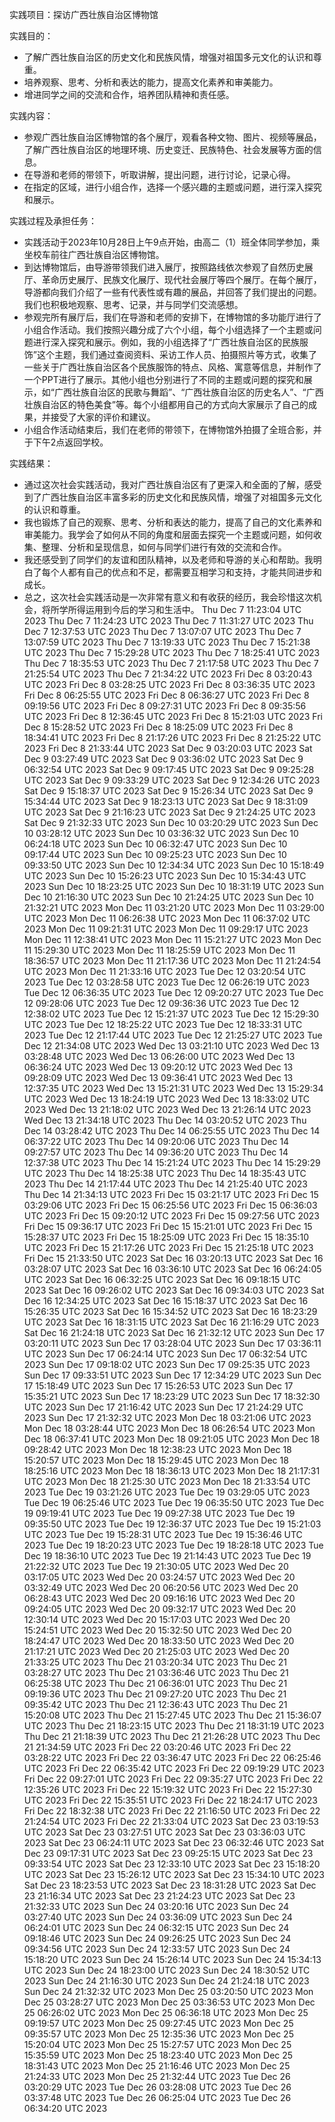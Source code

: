 实践项目：探访广西壮族自治区博物馆

实践目的：
- 了解广西壮族自治区的历史文化和民族风情，增强对祖国多元文化的认识和尊重。
- 培养观察、思考、分析和表达的能力，提高文化素养和审美能力。
- 增进同学之间的交流和合作，培养团队精神和责任感。

实践内容：
- 参观广西壮族自治区博物馆的各个展厅，观看各种文物、图片、视频等展品，了解广西壮族自治区的地理环境、历史变迁、民族特色、社会发展等方面的信息。
- 在导游和老师的带领下，听取讲解，提出问题，进行讨论，记录心得。
- 在指定的区域，进行小组合作，选择一个感兴趣的主题或问题，进行深入探究和展示。

实践过程及承担任务：
- 实践活动于2023年10月28日上午9点开始，由高二（1）班全体同学参加，乘坐校车前往广西壮族自治区博物馆。
- 到达博物馆后，由导游带领我们进入展厅，按照路线依次参观了自然历史展厅、革命历史展厅、民族文化展厅、现代社会展厅等四个展厅。在每个展厅，导游都向我们介绍了一些有代表性或有趣的展品，并回答了我们提出的问题。我们也积极地观察、思考、记录，并与同学们交流感想。
- 参观完所有展厅后，我们在导游和老师的安排下，在博物馆的多功能厅进行了小组合作活动。我们按照兴趣分成了六个小组，每个小组选择了一个主题或问题进行深入探究和展示。例如，我的小组选择了“广西壮族自治区的民族服饰”这个主题，我们通过查阅资料、采访工作人员、拍摄照片等方式，收集了一些关于广西壮族自治区各个民族服饰的特点、风格、寓意等信息，并制作了一个PPT进行了展示。其他小组也分别进行了不同的主题或问题的探究和展示，如“广西壮族自治区的民歌与舞蹈”、“广西壮族自治区的历史名人”、“广西壮族自治区的特色美食”等。每个小组都用自己的方式向大家展示了自己的成果，并接受了大家的评价和建议。
- 小组合作活动结束后，我们在老师的带领下，在博物馆外拍摄了全班合影，并于下午2点返回学校。

实践结果：
- 通过这次社会实践活动，我对广西壮族自治区有了更深入和全面的了解，感受到了广西壮族自治区丰富多彩的历史文化和民族风情，增强了对祖国多元文化的认识和尊重。
- 我也锻炼了自己的观察、思考、分析和表达的能力，提高了自己的文化素养和审美能力。我学会了如何从不同的角度和层面去探究一个主题或问题，如何收集、整理、分析和呈现信息，如何与同学们进行有效的交流和合作。
- 我还感受到了同学们的友谊和团队精神，以及老师和导游的关心和帮助。我明白了每个人都有自己的优点和不足，都需要互相学习和支持，才能共同进步和成长。
- 总之，这次社会实践活动是一次非常有意义和有收获的经历，我会珍惜这次机会，将所学所得运用到今后的学习和生活中。
Thu Dec  7 11:23:04 UTC 2023
Thu Dec  7 11:24:23 UTC 2023
Thu Dec  7 11:31:27 UTC 2023
Thu Dec  7 12:37:53 UTC 2023
Thu Dec  7 13:07:07 UTC 2023
Thu Dec  7 13:07:59 UTC 2023
Thu Dec  7 13:19:33 UTC 2023
Thu Dec  7 15:21:38 UTC 2023
Thu Dec  7 15:29:28 UTC 2023
Thu Dec  7 18:25:41 UTC 2023
Thu Dec  7 18:35:53 UTC 2023
Thu Dec  7 21:17:58 UTC 2023
Thu Dec  7 21:25:54 UTC 2023
Thu Dec  7 21:34:22 UTC 2023
Fri Dec  8 03:20:43 UTC 2023
Fri Dec  8 03:28:25 UTC 2023
Fri Dec  8 03:36:35 UTC 2023
Fri Dec  8 06:25:55 UTC 2023
Fri Dec  8 06:36:27 UTC 2023
Fri Dec  8 09:19:56 UTC 2023
Fri Dec  8 09:27:31 UTC 2023
Fri Dec  8 09:35:56 UTC 2023
Fri Dec  8 12:36:45 UTC 2023
Fri Dec  8 15:21:03 UTC 2023
Fri Dec  8 15:28:52 UTC 2023
Fri Dec  8 18:25:09 UTC 2023
Fri Dec  8 18:34:41 UTC 2023
Fri Dec  8 21:17:26 UTC 2023
Fri Dec  8 21:25:22 UTC 2023
Fri Dec  8 21:33:44 UTC 2023
Sat Dec  9 03:20:03 UTC 2023
Sat Dec  9 03:27:49 UTC 2023
Sat Dec  9 03:36:02 UTC 2023
Sat Dec  9 06:32:54 UTC 2023
Sat Dec  9 09:17:45 UTC 2023
Sat Dec  9 09:25:28 UTC 2023
Sat Dec  9 09:33:29 UTC 2023
Sat Dec  9 12:34:26 UTC 2023
Sat Dec  9 15:18:37 UTC 2023
Sat Dec  9 15:26:34 UTC 2023
Sat Dec  9 15:34:44 UTC 2023
Sat Dec  9 18:23:13 UTC 2023
Sat Dec  9 18:31:09 UTC 2023
Sat Dec  9 21:16:23 UTC 2023
Sat Dec  9 21:24:25 UTC 2023
Sat Dec  9 21:32:33 UTC 2023
Sun Dec 10 03:20:29 UTC 2023
Sun Dec 10 03:28:12 UTC 2023
Sun Dec 10 03:36:32 UTC 2023
Sun Dec 10 06:24:18 UTC 2023
Sun Dec 10 06:32:47 UTC 2023
Sun Dec 10 09:17:44 UTC 2023
Sun Dec 10 09:25:23 UTC 2023
Sun Dec 10 09:33:50 UTC 2023
Sun Dec 10 12:34:34 UTC 2023
Sun Dec 10 15:18:49 UTC 2023
Sun Dec 10 15:26:23 UTC 2023
Sun Dec 10 15:34:43 UTC 2023
Sun Dec 10 18:23:25 UTC 2023
Sun Dec 10 18:31:19 UTC 2023
Sun Dec 10 21:16:30 UTC 2023
Sun Dec 10 21:24:25 UTC 2023
Sun Dec 10 21:32:21 UTC 2023
Mon Dec 11 03:21:20 UTC 2023
Mon Dec 11 03:29:00 UTC 2023
Mon Dec 11 06:26:38 UTC 2023
Mon Dec 11 06:37:02 UTC 2023
Mon Dec 11 09:21:31 UTC 2023
Mon Dec 11 09:29:17 UTC 2023
Mon Dec 11 12:38:41 UTC 2023
Mon Dec 11 15:21:27 UTC 2023
Mon Dec 11 15:29:30 UTC 2023
Mon Dec 11 18:25:59 UTC 2023
Mon Dec 11 18:36:57 UTC 2023
Mon Dec 11 21:17:36 UTC 2023
Mon Dec 11 21:24:54 UTC 2023
Mon Dec 11 21:33:16 UTC 2023
Tue Dec 12 03:20:54 UTC 2023
Tue Dec 12 03:28:58 UTC 2023
Tue Dec 12 06:26:19 UTC 2023
Tue Dec 12 06:36:35 UTC 2023
Tue Dec 12 09:20:27 UTC 2023
Tue Dec 12 09:28:06 UTC 2023
Tue Dec 12 09:36:36 UTC 2023
Tue Dec 12 12:38:02 UTC 2023
Tue Dec 12 15:21:37 UTC 2023
Tue Dec 12 15:29:30 UTC 2023
Tue Dec 12 18:25:22 UTC 2023
Tue Dec 12 18:33:31 UTC 2023
Tue Dec 12 21:17:44 UTC 2023
Tue Dec 12 21:25:27 UTC 2023
Tue Dec 12 21:34:08 UTC 2023
Wed Dec 13 03:21:10 UTC 2023
Wed Dec 13 03:28:48 UTC 2023
Wed Dec 13 06:26:00 UTC 2023
Wed Dec 13 06:36:24 UTC 2023
Wed Dec 13 09:20:12 UTC 2023
Wed Dec 13 09:28:09 UTC 2023
Wed Dec 13 09:36:41 UTC 2023
Wed Dec 13 12:37:35 UTC 2023
Wed Dec 13 15:21:31 UTC 2023
Wed Dec 13 15:29:34 UTC 2023
Wed Dec 13 18:24:19 UTC 2023
Wed Dec 13 18:33:02 UTC 2023
Wed Dec 13 21:18:02 UTC 2023
Wed Dec 13 21:26:14 UTC 2023
Wed Dec 13 21:34:18 UTC 2023
Thu Dec 14 03:20:52 UTC 2023
Thu Dec 14 03:28:42 UTC 2023
Thu Dec 14 06:25:55 UTC 2023
Thu Dec 14 06:37:22 UTC 2023
Thu Dec 14 09:20:06 UTC 2023
Thu Dec 14 09:27:57 UTC 2023
Thu Dec 14 09:36:20 UTC 2023
Thu Dec 14 12:37:38 UTC 2023
Thu Dec 14 15:21:24 UTC 2023
Thu Dec 14 15:29:29 UTC 2023
Thu Dec 14 18:25:38 UTC 2023
Thu Dec 14 18:35:43 UTC 2023
Thu Dec 14 21:17:44 UTC 2023
Thu Dec 14 21:25:40 UTC 2023
Thu Dec 14 21:34:13 UTC 2023
Fri Dec 15 03:21:17 UTC 2023
Fri Dec 15 03:29:06 UTC 2023
Fri Dec 15 06:25:56 UTC 2023
Fri Dec 15 06:36:03 UTC 2023
Fri Dec 15 09:20:12 UTC 2023
Fri Dec 15 09:27:56 UTC 2023
Fri Dec 15 09:36:17 UTC 2023
Fri Dec 15 15:21:01 UTC 2023
Fri Dec 15 15:28:37 UTC 2023
Fri Dec 15 18:25:09 UTC 2023
Fri Dec 15 18:35:10 UTC 2023
Fri Dec 15 21:17:26 UTC 2023
Fri Dec 15 21:25:18 UTC 2023
Fri Dec 15 21:33:50 UTC 2023
Sat Dec 16 03:20:13 UTC 2023
Sat Dec 16 03:28:07 UTC 2023
Sat Dec 16 03:36:10 UTC 2023
Sat Dec 16 06:24:05 UTC 2023
Sat Dec 16 06:32:25 UTC 2023
Sat Dec 16 09:18:15 UTC 2023
Sat Dec 16 09:26:02 UTC 2023
Sat Dec 16 09:34:03 UTC 2023
Sat Dec 16 12:34:25 UTC 2023
Sat Dec 16 15:18:37 UTC 2023
Sat Dec 16 15:26:35 UTC 2023
Sat Dec 16 15:34:52 UTC 2023
Sat Dec 16 18:23:29 UTC 2023
Sat Dec 16 18:31:15 UTC 2023
Sat Dec 16 21:16:29 UTC 2023
Sat Dec 16 21:24:18 UTC 2023
Sat Dec 16 21:32:12 UTC 2023
Sun Dec 17 03:20:11 UTC 2023
Sun Dec 17 03:28:04 UTC 2023
Sun Dec 17 03:36:11 UTC 2023
Sun Dec 17 06:24:14 UTC 2023
Sun Dec 17 06:32:54 UTC 2023
Sun Dec 17 09:18:02 UTC 2023
Sun Dec 17 09:25:35 UTC 2023
Sun Dec 17 09:33:51 UTC 2023
Sun Dec 17 12:34:29 UTC 2023
Sun Dec 17 15:18:49 UTC 2023
Sun Dec 17 15:26:53 UTC 2023
Sun Dec 17 15:35:21 UTC 2023
Sun Dec 17 18:23:29 UTC 2023
Sun Dec 17 18:32:30 UTC 2023
Sun Dec 17 21:16:42 UTC 2023
Sun Dec 17 21:24:29 UTC 2023
Sun Dec 17 21:32:32 UTC 2023
Mon Dec 18 03:21:06 UTC 2023
Mon Dec 18 03:28:44 UTC 2023
Mon Dec 18 06:26:54 UTC 2023
Mon Dec 18 06:37:41 UTC 2023
Mon Dec 18 09:21:05 UTC 2023
Mon Dec 18 09:28:42 UTC 2023
Mon Dec 18 12:38:23 UTC 2023
Mon Dec 18 15:20:57 UTC 2023
Mon Dec 18 15:29:45 UTC 2023
Mon Dec 18 18:25:16 UTC 2023
Mon Dec 18 18:36:13 UTC 2023
Mon Dec 18 21:17:31 UTC 2023
Mon Dec 18 21:25:30 UTC 2023
Mon Dec 18 21:33:54 UTC 2023
Tue Dec 19 03:21:26 UTC 2023
Tue Dec 19 03:29:05 UTC 2023
Tue Dec 19 06:25:46 UTC 2023
Tue Dec 19 06:35:50 UTC 2023
Tue Dec 19 09:19:41 UTC 2023
Tue Dec 19 09:27:38 UTC 2023
Tue Dec 19 09:35:50 UTC 2023
Tue Dec 19 12:36:37 UTC 2023
Tue Dec 19 15:21:03 UTC 2023
Tue Dec 19 15:28:31 UTC 2023
Tue Dec 19 15:36:46 UTC 2023
Tue Dec 19 18:20:23 UTC 2023
Tue Dec 19 18:28:18 UTC 2023
Tue Dec 19 18:36:10 UTC 2023
Tue Dec 19 21:14:43 UTC 2023
Tue Dec 19 21:22:32 UTC 2023
Tue Dec 19 21:30:05 UTC 2023
Wed Dec 20 03:17:05 UTC 2023
Wed Dec 20 03:24:57 UTC 2023
Wed Dec 20 03:32:49 UTC 2023
Wed Dec 20 06:20:56 UTC 2023
Wed Dec 20 06:28:43 UTC 2023
Wed Dec 20 09:16:16 UTC 2023
Wed Dec 20 09:24:05 UTC 2023
Wed Dec 20 09:32:17 UTC 2023
Wed Dec 20 12:30:14 UTC 2023
Wed Dec 20 15:17:03 UTC 2023
Wed Dec 20 15:24:51 UTC 2023
Wed Dec 20 15:32:50 UTC 2023
Wed Dec 20 18:24:47 UTC 2023
Wed Dec 20 18:33:50 UTC 2023
Wed Dec 20 21:17:21 UTC 2023
Wed Dec 20 21:25:03 UTC 2023
Wed Dec 20 21:33:25 UTC 2023
Thu Dec 21 03:20:34 UTC 2023
Thu Dec 21 03:28:27 UTC 2023
Thu Dec 21 03:36:46 UTC 2023
Thu Dec 21 06:25:38 UTC 2023
Thu Dec 21 06:36:01 UTC 2023
Thu Dec 21 09:19:36 UTC 2023
Thu Dec 21 09:27:20 UTC 2023
Thu Dec 21 09:35:42 UTC 2023
Thu Dec 21 12:36:43 UTC 2023
Thu Dec 21 15:20:08 UTC 2023
Thu Dec 21 15:27:45 UTC 2023
Thu Dec 21 15:36:07 UTC 2023
Thu Dec 21 18:23:15 UTC 2023
Thu Dec 21 18:31:19 UTC 2023
Thu Dec 21 21:18:39 UTC 2023
Thu Dec 21 21:26:28 UTC 2023
Thu Dec 21 21:34:59 UTC 2023
Fri Dec 22 03:20:46 UTC 2023
Fri Dec 22 03:28:22 UTC 2023
Fri Dec 22 03:36:47 UTC 2023
Fri Dec 22 06:25:46 UTC 2023
Fri Dec 22 06:35:42 UTC 2023
Fri Dec 22 09:19:29 UTC 2023
Fri Dec 22 09:27:01 UTC 2023
Fri Dec 22 09:35:27 UTC 2023
Fri Dec 22 12:35:26 UTC 2023
Fri Dec 22 15:19:32 UTC 2023
Fri Dec 22 15:27:30 UTC 2023
Fri Dec 22 15:35:51 UTC 2023
Fri Dec 22 18:24:17 UTC 2023
Fri Dec 22 18:32:38 UTC 2023
Fri Dec 22 21:16:50 UTC 2023
Fri Dec 22 21:24:54 UTC 2023
Fri Dec 22 21:33:04 UTC 2023
Sat Dec 23 03:19:53 UTC 2023
Sat Dec 23 03:27:51 UTC 2023
Sat Dec 23 03:36:03 UTC 2023
Sat Dec 23 06:24:11 UTC 2023
Sat Dec 23 06:32:46 UTC 2023
Sat Dec 23 09:17:31 UTC 2023
Sat Dec 23 09:25:15 UTC 2023
Sat Dec 23 09:33:54 UTC 2023
Sat Dec 23 12:33:10 UTC 2023
Sat Dec 23 15:18:20 UTC 2023
Sat Dec 23 15:26:12 UTC 2023
Sat Dec 23 15:34:10 UTC 2023
Sat Dec 23 18:23:53 UTC 2023
Sat Dec 23 18:31:28 UTC 2023
Sat Dec 23 21:16:34 UTC 2023
Sat Dec 23 21:24:23 UTC 2023
Sat Dec 23 21:32:33 UTC 2023
Sun Dec 24 03:20:16 UTC 2023
Sun Dec 24 03:27:40 UTC 2023
Sun Dec 24 03:36:09 UTC 2023
Sun Dec 24 06:24:01 UTC 2023
Sun Dec 24 06:32:15 UTC 2023
Sun Dec 24 09:18:46 UTC 2023
Sun Dec 24 09:26:25 UTC 2023
Sun Dec 24 09:34:56 UTC 2023
Sun Dec 24 12:33:57 UTC 2023
Sun Dec 24 15:18:20 UTC 2023
Sun Dec 24 15:26:14 UTC 2023
Sun Dec 24 15:34:13 UTC 2023
Sun Dec 24 18:23:00 UTC 2023
Sun Dec 24 18:30:52 UTC 2023
Sun Dec 24 21:16:30 UTC 2023
Sun Dec 24 21:24:18 UTC 2023
Sun Dec 24 21:32:32 UTC 2023
Mon Dec 25 03:20:50 UTC 2023
Mon Dec 25 03:28:27 UTC 2023
Mon Dec 25 03:36:53 UTC 2023
Mon Dec 25 06:26:02 UTC 2023
Mon Dec 25 06:36:18 UTC 2023
Mon Dec 25 09:19:57 UTC 2023
Mon Dec 25 09:27:45 UTC 2023
Mon Dec 25 09:35:57 UTC 2023
Mon Dec 25 12:35:36 UTC 2023
Mon Dec 25 15:20:04 UTC 2023
Mon Dec 25 15:27:57 UTC 2023
Mon Dec 25 15:35:59 UTC 2023
Mon Dec 25 18:23:40 UTC 2023
Mon Dec 25 18:31:43 UTC 2023
Mon Dec 25 21:16:46 UTC 2023
Mon Dec 25 21:24:33 UTC 2023
Mon Dec 25 21:32:44 UTC 2023
Tue Dec 26 03:20:29 UTC 2023
Tue Dec 26 03:28:08 UTC 2023
Tue Dec 26 03:37:48 UTC 2023
Tue Dec 26 06:25:04 UTC 2023
Tue Dec 26 06:34:20 UTC 2023
